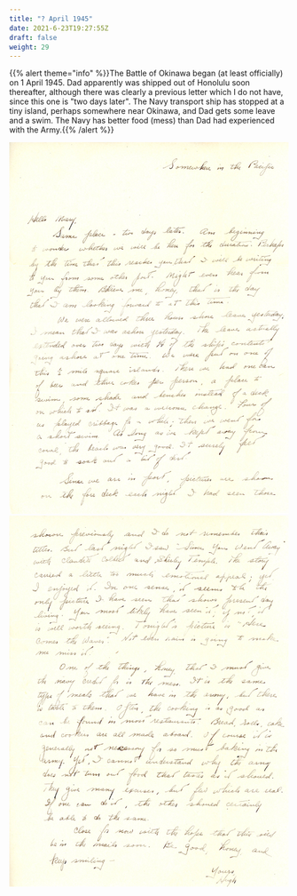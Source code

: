 ```yaml
---
title: "? April 1945"
date: 2021-6-23T19:27:55Z
draft: false
weight: 29
---
```

 {{% alert theme="info" %}}The Battle of Okinawa began (at least officially) on 1 April 1945.  Dad apparently was shipped out of Honolulu soon thereafter, although there was clearly a previous letter which I do not have, since this one is "two days later".  The Navy transport ship has stopped at a tiny island, perhaps somewhere near Okinawa,  and Dad gets some leave and a swim. The Navy has better food (mess) than Dad had experienced with the Army.{{% /alert %}}

![page 1](img083.jpg)
![page 2](img084.jpg)





